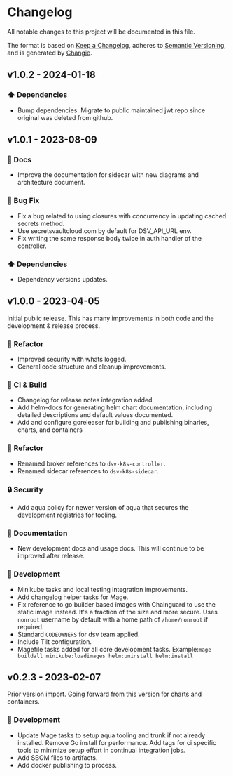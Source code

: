 # Changelog

All notable changes to this project will be documented in this file.

The format is based on [Keep a Changelog](https://keepachangelog.com/en/1.0.0/),
adheres to [Semantic Versioning](https://semver.org/spec/v2.0.0.html),
and is generated by [Changie](https://github.com/miniscruff/changie).

## v1.0.2 - 2024-01-18

### ⬆️ Dependencies

- Bump dependencies.
  Migrate to public maintained jwt repo since original was deleted from github.

## v1.0.1 - 2023-08-09

### 📘 Docs

- Improve the documentation for sidecar with new diagrams and architecture document.

### 🐛 Bug Fix

- Fix a bug related to using closures with concurrency in updating cached secrets method.
- Use secretsvaultcloud.com by default for DSV_API_URL env.
- Fix writing the same response body twice in auth handler of the controller.

### ⬆️ Dependencies

- Dependency versions updates.

## v1.0.0 - 2023-04-05

Initial public release.
This has many improvements in both code and the development & release process.

### 🔨 Refactor

- Improved security with whats logged.
- General code structure and cleanup improvements.

### 🤖 CI & Build

- Changelog for release notes integration added.
- Add helm-docs for generating helm chart documentation, including detailed descriptions and default values documented.
- Add and configure goreleaser for building and publishing binaries, charts, and containers

### 🔨 Refactor

- Renamed broker references to `dsv-k8s-controller`.
- Renamed sidecar references to `dsv-k8s-sidecar`.

### 🔒 Security

- Add aqua policy for newer version of aqua that secures the development registries for tooling.

### 📘 Documentation

- New development docs and usage docs.
  This will continue to be improved after release.

### 🤖 Development

- Minikube tasks and local testing integration improvements.
- Add changelog helper tasks for Mage.
- Fix reference to go builder based images with Chainguard to use the static image instead. It's a fraction of the size and more secure. Uses `nonroot` username by default with a home path of `/home/nonroot` if required.
- Standard `CODEOWNERS` for dsv team applied.
- Include Tilt configuration.
- Magefile tasks added for all core development tasks.
  Example:`mage buildall minikube:loadimages helm:uninstall helm:install`

## v0.2.3 - 2023-02-07

Prior version import.
Going forward from this version for charts and containers.

### 🤖 Development

- Update Mage tasks to setup aqua tooling and trunk if not already installed. Remove Go install for performance. Add tags for ci specific tools to minimize setup effort in continual integration jobs.
- Add SBOM files to artifacts.
- Add docker publishing to process.
